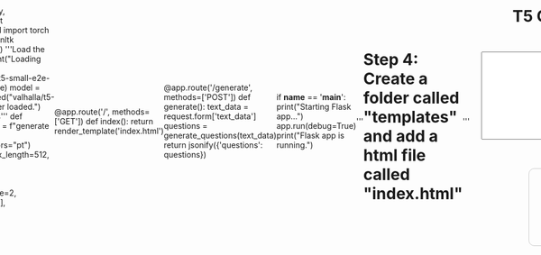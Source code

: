 # QuestionsGenerator2


# Step 1: create and activate enviroment
python -m venv venv
source venv/bin/activate
pip install sentencepiece protobuf torch transformers flask nltk


# Step 2: Create a new Flask project

mkdir t5-question-generator
cd t5-question-generator

# step 3: Create a new file app.py and add the following code:
'''
from flask import Flask, request, jsonify, render_template
from transformers import AutoTokenizer, AutoModelForSeq2SeqLM
import torch
from transformers import pipeline
import nltk
nltk.download('punkt')
app = Flask(__name__)
'''Load the pre-trained T5 model and tokenizer'''
print("Loading model and tokenizer...")
tokenizer = AutoTokenizer.from_pretrained("valhalla/t5-small-e2e-qg", model_max_length=512, legacy=False)
model = AutoModelForSeq2SeqLM.from_pretrained("valhalla/t5-small-e2e-qg")
print("Model and tokenizer loaded.")
'''Define a function to generate questions'''
def generate_questions(text_data):
    input_text = f"generate questions: {text_data}"
    input_ids = tokenizer.encode(input_text, return_tensors="pt")
    gen_ids = model.generate(
        input_ids,
        max_length=512,
        num_beams=5,
        early_stopping=True,
        pad_token_id=tokenizer.pad_token_id,
        eos_token_id=tokenizer.eos_token_id,
        length_penalty=1.0,
        no_repeat_ngram_size=2,
        bad_words_ids=[[tokenizer.unk_token_id]],
        num_return_sequences=1,
    )
    gen_text = tokenizer.decode(gen_ids[0], skip_special_tokens=True)

    '''Replace the separator token with a newline character'''
    gen_text = gen_text.replace('<sep>', '\n')

    '''Use nltk's sent_tokenize to split questions'''
    questions = nltk.sent_tokenize(gen_text)
    return questions

@app.route('/', methods=['GET'])
def index():
    return render_template('index.html')

@app.route('/generate', methods=['POST'])
def generate():
    text_data = request.form['text_data']
    questions = generate_questions(text_data)
    return jsonify({'questions': questions})

if __name__ == '__main__':
    print("Starting Flask app...")
    app.run(debug=True)
    print("Flask app is running.")

'''

# Step 4: Create a folder called "templates" and add a html file called "index.html"
'''
<!DOCTYPE html>
<html>
<head>
  <title>T5 Question Generator</title>
  <style>
    form {
      display: flex;
      flex-direction: column;
      align-items: center;
    }
    label {
      margin-bottom: 10px;
    }
    textarea {
      margin-bottom: 10px;
    }
    #questions {
      max-width: 50%; /* adjust the width to your liking */
      margin: 20px auto; /* add some margin to create space around the questions */
      padding: 20px; /* add some padding to create space between the questions and the border */
      border: 1px solid #ccc; /* add a border to visually separate the questions */
      border-radius: 10px; /* add some rounded corners to the border */
    }
    .container {
  text-align: center;
  padding: 20px;
  

    }
    .container > * {
      width: 100%; /* make all child elements take up the full width */
    }
    .container > h1 {
      margin-bottom: 20px; /* add some margin to create space between the title and the form */
    }
  </style>
</head>
<body style="background-image: url('static/Design sem nome.jpg'); background-size: cover; background-repeat: no-repeat; background-attachment: fixed; display: flex; justify-content: center; align-items: center; height: 100vh; margin: 0;">
  <div class="container">
    <h1>T5 Question Generator</h1>
    <form id="question-form">
      <label for="text_data">Enter a paragraph text:</label>
      <textarea id="text_data" name="text_data" rows="10" cols="50"></textarea>
      <button type="submit">Generate Questions</button>
    </form>
    <div id="questions">
      <h2>Generated Questions:</h2>
      <ul id="questions-list"></ul>
    </div>
  </div>
  <script src="{{ url_for('static', filename='script.js') }}"></script>
</body>
</html>
'''

# Step 5: creat a folder called "static" and add your background image and a js file called "script.js"
'''
document.getElementById('question-form').addEventListener('submit', function(event) {
  event.preventDefault();
  const formData = new FormData(this);
  fetch('/generate', {
    method: 'POST',
    body: formData
  })
  .then(response => {
    if (!response.ok) {
      throw new Error('Network response was not ok ' + response.statusText);
    }
    return response.json();
  })
  .then(data => {
    const questionsList = document.getElementById('questions-list');
    questionsList.innerHTML = '';
    data.questions.forEach(question => {
      const listItem = document.createElement('li');
      listItem.textContent = question;
      questionsList.appendChild(listItem);
    });
  })
  .catch(error => {
    console.error('Error:', error);
  });
});
'''
